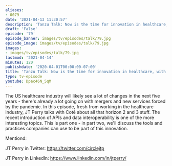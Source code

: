 ```yaml
---
aliases:
- 0079
date: '2021-04-13 11:30:57'
description: 'Tanzu Talk: Now is the time for innovation in healthcare, with JT Perry'
draft: 'False'
episode: '79'
episode_banner: images/tv/episodes/talk/79.jpg
episode_image: images/tv/episodes/talk/79.jpg
images:
- images/tv/episodes/talk/79.jpg
lastmod: '2021-04-14'
minutes: 120
publishdate: '2020-04-01T00:00:00-07:00'
title: 'Tanzu Talk: Now is the time for innovation in healthcare, with JT Perry'
type: tv-episode
youtube: Dpac46N_5qM
---
```


The US healthcare industry will likely see a lot of changes in the next five years - there's already a lot going on with mergers and new services forced by the pandemic. In this episode, fresh from working in the healthcare industry, JT Perry talks with Coté about all that horizon 2 and 3 stuff. The recent introduction of APIs and data interoperability is one of the more interesting topics. This is part one - in part two, we'll discuss the tools and practices companies can use to be part of this innovation.

Mentiond:

JT Perry in Twitter: https://twitter.com/circlejtp

JT Perry in LinkedIn: https://www.linkedin.com/in/jtperry/